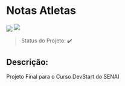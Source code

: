 # Notas Atletas
 
   <img align="center" src="http://img.shields.io/static/v1?label=STATUS&message=CONCLUIDO&color=GREEN&style=for-the-badge"/>
<img src="https://img.shields.io/badge/javascript-%23323330.svg?logo=javascript&logoColor=%23F7DF1E">

> Status do Projeto: :heavy_check_mark: 

<h2>Descrição: </h2>
 Projeto Final para o Curso DevStart do SENAI <br>
